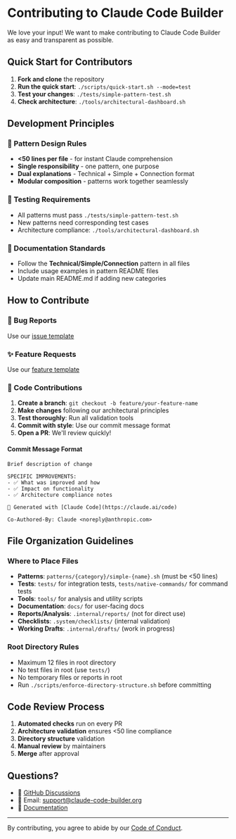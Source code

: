 # Contributing to Claude Code Builder

We love your input! We want to make contributing to Claude Code Builder as easy and transparent as possible.

## Quick Start for Contributors

1. **Fork and clone** the repository
2. **Run the quick start**: `./scripts/quick-start.sh --mode=test`
3. **Test your changes**: `./tests/simple-pattern-test.sh`
4. **Check architecture**: `./tools/architectural-dashboard.sh`

## Development Principles

### 🎯 Pattern Design Rules
- **<50 lines per file** - for instant Claude comprehension  
- **Single responsibility** - one pattern, one purpose
- **Dual explanations** - Technical + Simple + Connection format
- **Modular composition** - patterns work together seamlessly

### 🧪 Testing Requirements
- All patterns must pass `./tests/simple-pattern-test.sh`
- New patterns need corresponding test cases
- Architecture compliance: `./tools/architectural-dashboard.sh`

### 📝 Documentation Standards
- Follow the **Technical/Simple/Connection** pattern in all files
- Include usage examples in pattern README files
- Update main README.md if adding new categories

## How to Contribute

### 🐛 Bug Reports
Use our [issue template](https://github.com/swm-sink/claude-code-builder/issues/new?template=bug_report.yml)

### ✨ Feature Requests  
Use our [feature template](https://github.com/swm-sink/claude-code-builder/issues/new?template=feature_request.yml)

### 🔧 Code Contributions

1. **Create a branch**: `git checkout -b feature/your-feature-name`
2. **Make changes** following our architectural principles
3. **Test thoroughly**: Run all validation tools
4. **Commit with style**: Use our commit message format
5. **Open a PR**: We'll review quickly!

#### Commit Message Format
```
Brief description of change

SPECIFIC IMPROVEMENTS:
- ✅ What was improved and how
- ✅ Impact on functionality  
- ✅ Architecture compliance notes

🤖 Generated with [Claude Code](https://claude.ai/code)

Co-Authored-By: Claude <noreply@anthropic.com>
```

## File Organization Guidelines

### Where to Place Files
- **Patterns**: `patterns/{category}/simple-{name}.sh` (must be <50 lines)
- **Tests**: `tests/` for integration tests, `tests/native-commands/` for command tests
- **Tools**: `tools/` for analysis and utility scripts
- **Documentation**: `docs/` for user-facing docs
- **Reports/Analysis**: `.internal/reports/` (not for direct use)
- **Checklists**: `.system/checklists/` (internal validation)
- **Working Drafts**: `.internal/drafts/` (work in progress)

### Root Directory Rules
- Maximum 12 files in root directory
- No test files in root (use `tests/`)
- No temporary files or reports in root
- Run `./scripts/enforce-directory-structure.sh` before committing

## Code Review Process

1. **Automated checks** run on every PR
2. **Architecture validation** ensures <50 line compliance
3. **Directory structure** validation
4. **Manual review** by maintainers
5. **Merge** after approval

## Questions?

- 💬 [GitHub Discussions](https://github.com/swm-sink/claude-code-builder/discussions)
- 📧 Email: support@claude-code-builder.org
- 📖 [Documentation](./docs/)

---

By contributing, you agree to abide by our [Code of Conduct](./docs/governance/GOVERNANCE.md).